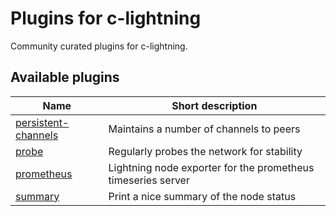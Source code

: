 # Plugins for c-lightning

Community curated plugins for c-lightning.

## Available plugins

| Name                              | Short description                                            |
|-----------------------------------|--------------------------------------------------------------|
| [persistent-channels][pers-chans] | Maintains a number of channels to peers                      |
| [probe][probe]                    | Regularly probes the network for stability                   |
| [prometheus][prometheus]          | Lightning node exporter for the prometheus timeseries server |
| [summary][summary]                | Print a nice summary of the node status                      |

[pers-chans]: https://github.com/lightningd/plugins/tree/master/persistent-channels
[probe]: https://github.com/lightningd/plugins/tree/master/probe
[prometheus]: https://github.com/lightningd/plugins/tree/master/prometheus
[summary]: https://github.com/lightningd/plugins/tree/master/summary
